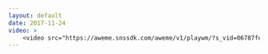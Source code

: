 ```yaml
---
layout: default
date: 2017-11-24
video: >
    <video src="https://aweme.snssdk.com/aweme/v1/playwm/?s_vid=06787fe73faa35ccb1e3e08838392f8f8a9c22fe5c821d1506002673d5623781cc3f8479d98cfb010119b21dc56032ca9bd691dae8131533057baaeeb0569ffc&amp;line=0" poster="https://p1.pstatp.com/large/4b88000642c587812999.jpg" type="video/mp4" preload="auto" controls="controls" style="width: 100%;"></video>
---
```


